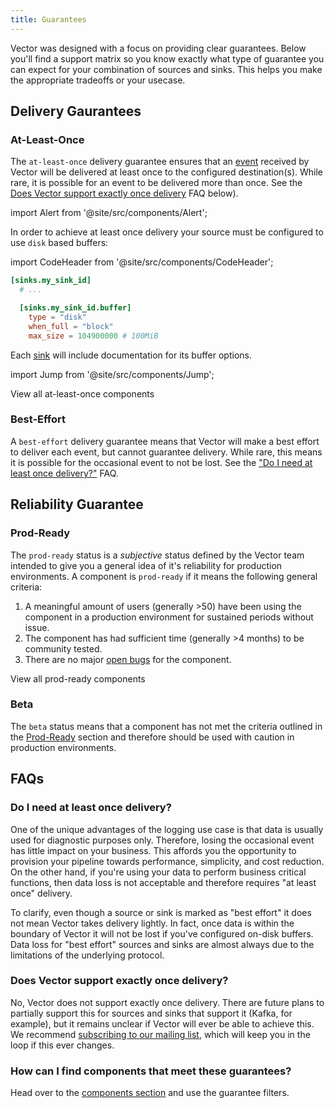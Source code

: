 ```yaml
---
title: Guarantees
---
```


Vector was designed with a focus on providing clear guarantees. Below you'll
find a support matrix so you know exactly what type of guarantee you can expect
for your combination of sources and sinks. This helps you make the appropriate
tradeoffs or your usecase.

## Delivery Gaurantees

<div class="section-list">
<div class="section">

### At-Least-Once

The `at-least-once` delivery guarantee ensures that an
[event][docs.data-model#event] received by Vector will be delivered at least
once to the configured destination(s). While rare, it is possible for an event
to be delivered more than once. See the [Does Vector support exactly once
delivery](#does-vector-support-exactly-once-delivery) FAQ below).

import Alert from '@site/src/components/Alert';

<Alert type="warning">

In order to achieve at least once delivery your source must be configured to
use `disk` based buffers:

import CodeHeader from '@site/src/components/CodeHeader';

<CodeHeader fileName="vector.toml" learnMoreUrl="/setup/configuration" />

```toml
[sinks.my_sink_id]
  # ...

  [sinks.my_sink_id.buffer]
    type = "disk"
    when_full = "block"
    max_size = 104900000 # 100MiB
```

Each [sink][docs.sinks] will include documentation for its buffer options.

</Alert>

import Jump from '@site/src/components/Jump';

<Jump to="/components?at-least-once=true">View all at-least-once components</Jump>

</div>
<div class="section">

### Best-Effort

A `best-effort` delivery guarantee means that Vector will make a best effort to
deliver each event, but cannot guarantee delivery. While rare, this means it is
possible for the occasional event to not be lost. See the ["Do I need at least
once delivery?"](#do-i-need-at-least-once-delivery) FAQ.

</div>
</div>

## Reliability Guarantee

<div class="section-list">
<div class="section">

### Prod-Ready

The `prod-ready` status is a _subjective_ status defined by the Vector team
intended to give you a general idea of it's reliability for production
environments. A component is `prod-ready` if it means the following general
criteria:

1. A meaningful amount of users (generally >50) have been using the component in
   a production environment for sustained periods without issue.
2. The component has had sufficient time (generally >4 months) to be community
   tested.
3. There are no major [open bugs][urls.vector_bug_issues] for the component.

<Jump to="/components?prod-ready=true">View all prod-ready components</Jump>

</div>
<div class="section">

### Beta

The `beta` status means that a component has not met the criteria outlined in
the [Prod-Ready](#prod-ready) section and therefore should be used with caution
in production environments.

</div>
</div>

## FAQs

### Do I need at least once delivery?

One of the unique advantages of the logging use case is that data is usually
used for diagnostic purposes only. Therefore, losing the occasional event
has little impact on your business. This affords you the opportunity to
provision your pipeline towards performance, simplicity, and cost reduction.
On the other hand, if you're using your data to perform business critical
functions, then data loss is not acceptable and therefore requires "at least
once" delivery.

To clarify, even though a source or sink is marked as "best effort" it does
not mean Vector takes delivery lightly. In fact, once data is within the
boundary of Vector it will not be lost if you've configured on-disk buffers.
Data loss for "best effort" sources and sinks are almost always due to the
limitations of the underlying protocol.

### Does Vector support exactly once delivery?

No, Vector does not support exactly once delivery. There are future plans to
partially support this for sources and sinks that support it (Kafka, for
example), but it remains unclear if Vector will ever be able to achieve this.
We recommend [subscribing to our mailing list](https://vector.dev), which will
keep you in the loop if this ever changes.

### How can I find components that meet these guarantees?

Head over to the [components section][docs.components] and use the guarantee
filters.


[docs.components]: /docs/components
[docs.data-model#event]: /docs/about/data-model#event
[docs.sinks]: /docs/components/sinks
[urls.vector_bug_issues]: https://github.com/timberio/vector/issues?q=is%3Aopen+is%3Aissue+label%3A%22type%3A+bug%22
